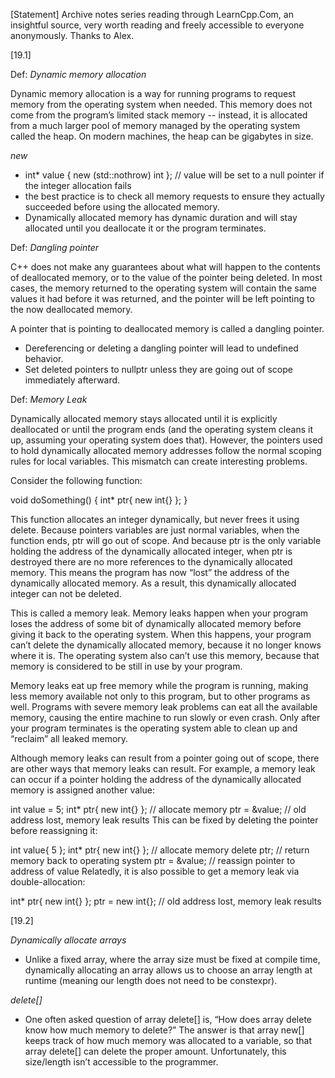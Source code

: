 
[Statement] Archive notes series reading through LearnCpp.Com, an insightful source, very worth reading
            and freely accessible to everyone anonymously. Thanks to Alex.





[19.1]


Def: *Dynamic memory allocation*

Dynamic memory allocation is a way for running programs to request memory from the operating system when needed. This memory does not come from the program’s limited stack memory -- instead, it is allocated from a much larger pool of memory managed by the operating system called the heap. On modern machines, the heap can be gigabytes in size.





*new*

- int* value { new (std::nothrow) int }; // value will be set to a null pointer if the integer allocation fails
- the best practice is to check all memory requests to ensure they actually succeeded before using the allocated memory.
- Dynamically allocated memory has dynamic duration and will stay allocated until you deallocate it or the program terminates.



Def: *Dangling pointer*

C++ does not make any guarantees about what will happen to the contents of deallocated memory, or to the value of the pointer being deleted. In most cases, the memory returned to the operating system will contain the same values it had before it was returned, and the pointer will be left pointing to the now deallocated memory.

A pointer that is pointing to deallocated memory is called a dangling pointer.

- Dereferencing or deleting a dangling pointer will lead to undefined behavior.
- Set deleted pointers to nullptr unless they are going out of scope immediately afterward.


Def: *Memory Leak*

Dynamically allocated memory stays allocated until it is explicitly deallocated or until the program ends (and the operating system cleans it up, assuming your operating system does that). However, the pointers used to hold dynamically allocated memory addresses follow the normal scoping rules for local variables. This mismatch can create interesting problems.

Consider the following function:

void doSomething()
{
    int* ptr{ new int{} };
}

This function allocates an integer dynamically, but never frees it using delete. Because pointers variables are just normal variables, when the function ends, ptr will go out of scope. And because ptr is the only variable holding the address of the dynamically allocated integer, when ptr is destroyed there are no more references to the dynamically allocated memory. This means the program has now “lost” the address of the dynamically allocated memory. As a result, this dynamically allocated integer can not be deleted.

This is called a memory leak. Memory leaks happen when your program loses the address of some bit of dynamically allocated memory before giving it back to the operating system. When this happens, your program can’t delete the dynamically allocated memory, because it no longer knows where it is. The operating system also can’t use this memory, because that memory is considered to be still in use by your program.

Memory leaks eat up free memory while the program is running, making less memory available not only to this program, but to other programs as well. Programs with severe memory leak problems can eat all the available memory, causing the entire machine to run slowly or even crash. Only after your program terminates is the operating system able to clean up and “reclaim” all leaked memory.

Although memory leaks can result from a pointer going out of scope, there are other ways that memory leaks can result. For example, a memory leak can occur if a pointer holding the address of the dynamically allocated memory is assigned another value:

int value = 5;
int* ptr{ new int{} }; // allocate memory
ptr = &value; // old address lost, memory leak results
This can be fixed by deleting the pointer before reassigning it:

int value{ 5 };
int* ptr{ new int{} }; // allocate memory
delete ptr; // return memory back to operating system
ptr = &value; // reassign pointer to address of value
Relatedly, it is also possible to get a memory leak via double-allocation:

int* ptr{ new int{} };
ptr = new int{}; // old address lost, memory leak results



[19.2]

*Dynamically allocate arrays*

- Unlike a fixed array, where the array size must be fixed at compile time, dynamically allocating an array allows us to choose an array length at runtime (meaning our length does not need to be constexpr).


*delete[]*

- One often asked question of array delete[] is, “How does array delete know how much memory to delete?” The answer is that array new[] keeps track of how much memory was allocated to a variable, so that array delete[] can delete the proper amount. Unfortunately, this size/length isn’t accessible to the programmer.




